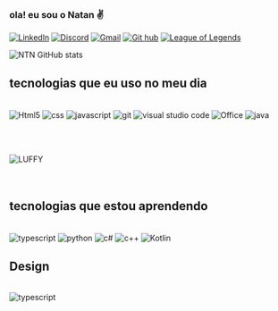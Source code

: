 
### ola! eu sou o Natan ✌️


[![Linkedln](	https://img.shields.io/badge/LinkedIn-0077B5?style=for-the-badge&logo=linkedin&logoColor=white)]()
[![Discord](https://img.shields.io/badge/Discord-7289DA?style=for-the-badge&logo=discord&logoColor=white)](https://discord.com/channels/@NTN#8492)
[![Gmail](	https://img.shields.io/badge/Gmail-D14836?style=for-the-badge&logo=gmail&logoColor=white)](https://mail.google.com/mail/natanalmeida040@gmail.com)
[![Git hub](https://img.shields.io/badge/GitHub-100000?style=for-the-badge&logo=github&logoColor=white)](https://github.com/NTN1789 )
 [![League of Legends](https://img.shields.io/badge/Riot_Games-D32936?style=for-the-badge&logo=riot-games&logoColor=white)](JACKYLOVE)

![ NTN GitHub stats](https://github-readme-stats.vercel.app/api?username=NTN1789&show_icons=dracula)




## tecnologias  que eu uso no meu dia 

<div style="displa: "inline_block></br>
<img align= "center"  alt="Html5"  src= "https://img.shields.io/badge/HTML5-E34F26?style=for-the-badge&logo=html5&logoColor=white " /> 
<img align= "center"  alt="css"  src= "https://img.shields.io/badge/CSS3-1572B6?style=for-the-badge&logo=css3&logoColor=white " /> 
<img align= "center"  alt="javascript"  src= "https://img.shields.io/badge/JavaScript-F7DF1E?style=for-the-badge&logo=javascript&logoColor=black " /> 
<img align= "center"  alt="git"  src= "https://img.shields.io/badge/GIT-E44C30?style=for-the-badge&logo=git&logoColor=white" />
<img align= "center"  alt="visual studio code"  src= "https://img.shields.io/badge/Visual_Studio_Code-0078D4?style=for-the-badge&logo=visual%20studio%20code&logoColor=white " />
<img align= "center"  alt="Office"  src= "https://img.shields.io/badge/Figma-F24E1E?style=for-the-badge&logo=figma&logoColor=white " /> 
<img align= "center"  alt="java"  src="https://img.shields.io/badge/Java-ED8B00?style=for-the-badge&logo=java&logoColor=white"/>  


<br><br>

  <img align= "center" alt="LUFFY" src="https://onepieceex.net/wp-content/uploads/2023/05/ezgif.com-gif-maker-5.gif" />
           
</div>
<br><br>

## tecnologias  que estou aprendendo 


<div style="display: "inline-block ><br>
  <img align= "center"  alt="typescript"  src= "https://img.shields.io/badge/TypeScript-007ACC?style=for-the-badge&logo=typescript&logoColor=white " />
<img align= "center"  alt="python"  src= "https://img.shields.io/badge/Python-3776AB?style=for-the-badge&logo=python&logoColor=white " />
      <img align= "center" alt="c#" src="https://img.shields.io/badge/C%23-239120?style=for-the-badge&logo=c-sharp&logoColor=white" />
      <img align= "center" alt="c++" src="https://img.shields.io/badge/C%2B%2B-00599C?style=for-the-badge&logo=c%2B%2B&logoColor=white" />
<img align= "center" alt="Kotlin" src= "https://img.shields.io/badge/Amazon_AWS-232F3E?style=for-the-badge&logo=amazon-aws&logoColor=white " />
  </div>


## Design 
<div style="display: "inline-block ><br>
 
<img align= "center"  alt="typescript"  src= "https://img.shields.io/badge/Adobe%20Premiere%20Pro-9999FF?style=for-the-badge&logo=Adobe%20Premiere%20Pro&logoColor=white" />






  
